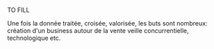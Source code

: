 TO FILL

Une fois la donnée traitée, croisée, valorisée, les buts sont nombreux:
création d'un business autour de la vente
veille concurrentielle, technologique
etc.
